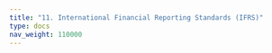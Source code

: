 ```yaml
---
title: "11. International Financial Reporting Standards (IFRS)"
type: docs
nav_weight: 110000
---
```

